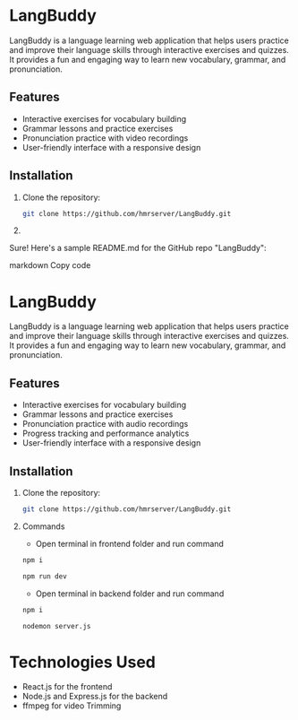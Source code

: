# LangBuddy

LangBuddy is a language learning web application that helps users practice and improve their language skills through interactive exercises and quizzes. It provides a fun and engaging way to learn new vocabulary, grammar, and pronunciation.

## Features

- Interactive exercises for vocabulary building
- Grammar lessons and practice exercises
- Pronunciation practice with video recordings
- User-friendly interface with a responsive design

## Installation

1. Clone the repository:

   ```bash
   git clone https://github.com/hmrserver/LangBuddy.git

2. 
Sure! Here's a sample README.md for the GitHub repo "LangBuddy":

markdown
Copy code
# LangBuddy

LangBuddy is a language learning web application that helps users practice and improve their language skills through interactive exercises and quizzes. It provides a fun and engaging way to learn new vocabulary, grammar, and pronunciation.

## Features

- Interactive exercises for vocabulary building
- Grammar lessons and practice exercises
- Pronunciation practice with audio recordings
- Progress tracking and performance analytics
- User-friendly interface with a responsive design

## Installation

1. Clone the repository:

   ```bash
   git clone https://github.com/hmrserver/LangBuddy.git
   
2. Commands
   
   - Open terminal in frontend folder and run command
   ```bash
   npm i
   ```
   ```bash
   npm run dev
   ```
   - Open terminal in backend folder and run command
   ```bash
   npm i
   ```
   ```bash
   nodemon server.js
   ```  

# Technologies Used
- React.js for the frontend
- Node.js and Express.js for the backend
- ffmpeg for video Trimming
